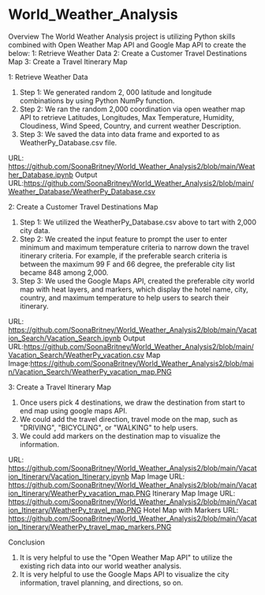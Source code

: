 # World_Weather_Analysis


Overview
The World Weather Analysis project is utilizing Python skills combined with Open Weather Map API and Google Map API to create the below: 
1: Retrieve Weather Data
2: Create a Customer Travel Destinations Map
3: Create a Travel Itinerary Map

1: Retrieve Weather Data
1) Step 1: We generated random 2, 000 latitude and longitude combinations by using Python NumPy function.
2) Step 2: We ran the random 2,000 coordination via open weather map API to retrieve Latitudes, Longitudes, Max Temperature, Humidity, Cloudiness, Wind Speed, Country, and current weather Description. 
3) Step 3: We saved the data into data frame and exported to as WeatherPy_Database.csv file.

URL: https://github.com/SoonaBritney/World_Weather_Analysis2/blob/main/Weather_Database.ipynb
Output URL:https://github.com/SoonaBritney/World_Weather_Analysis2/blob/main/Weather_Database/WeatherPy_Database.csv



2: Create a Customer Travel Destinations Map
1) Step 1: We utilized the WeatherPy_Database.csv above to tart with 2,000 city data.
2) Step 2: We created the input feature to prompt the user to enter minimum and maximum temperature criteria to narrow down the travel itinerary criteria. For example, if the preferable search criteria is between the maximum 99 F and 66 degree, the preferable city list became 848 among 2,000.
3) Step 3: We used the Google Maps API, created the preferable city world map with heat layers, and markers, which display the hotel name, city, country, and maximum temperature to help users to search their itinerary. 

URL: https://github.com/SoonaBritney/World_Weather_Analysis2/blob/main/Vacation_Search/Vacation_Search.ipynb
Output URL:https://github.com/SoonaBritney/World_Weather_Analysis2/blob/main/Vacation_Search/WeatherPy_vacation.csv
Map Image:https://github.com/SoonaBritney/World_Weather_Analysis2/blob/main/Vacation_Search/WeatherPy_vacation_map.PNG


3: Create a Travel Itinerary Map
1) Once users pick 4 destinations, we draw the destination from start to end map using google maps API. 
2) We could add the travel direction, travel mode on the map, such as "DRIVING", "BICYCLING", or "WALKING" to help users.
3) We could add markers on the destination map to visualize the information.  

URL: https://github.com/SoonaBritney/World_Weather_Analysis2/blob/main/Vacation_Itinerary/Vacation_Itinerary.ipynb
Map Image URL: https://github.com/SoonaBritney/World_Weather_Analysis2/blob/main/Vacation_Itinerary/WeatherPy_vacation_map.PNG
Itinerary Map Image URL: https://github.com/SoonaBritney/World_Weather_Analysis2/blob/main/Vacation_Itinerary/WeatherPy_travel_map.PNG
Hotel Map with Markers URL: https://github.com/SoonaBritney/World_Weather_Analysis2/blob/main/Vacation_Itinerary/WeatherPy_travel_map_markers.PNG

Conclusion
1) It is very helpful to use the "Open Weather Map API" to utilize the existing rich data into our world weather analysis. 
2) It is very helpful to use the Google Maps API to visualize the city information, travel planning, and directions, so on.
 
